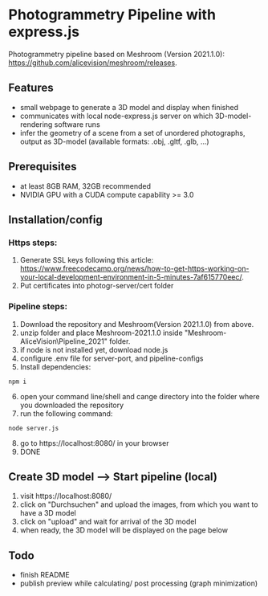 # Photogrammetry Pipeline with express.js

Photogrammetry pipeline based on Meshroom (Version 2021.1.0): https://github.com/alicevision/meshroom/releases.

## Features

 - small webpage to generate a 3D model and display when finished
 - communicates with local node-express.js server on which 3D-model-rendering software runs
 - infer the geometry of a scene from a set of unordered photographs, output as 3D-model (available formats: .obj, .gltf, .glb, ...)

## Prerequisites

- at least 8GB RAM, 32GB recommended
- NVIDIA GPU with a CUDA compute capability >= 3.0

## Installation/config

### Https steps:
 1. Generate SSL keys following this article: https://www.freecodecamp.org/news/how-to-get-https-working-on-your-local-development-environment-in-5-minutes-7af615770eec/.
 2. Put certificates into photogr-server/cert folder
    
### Pipeline steps:
 1. Download the repository and Meshroom(Version 2021.1.0) from above.
 2. unzip folder and place Meshroom-2021.1.0 inside "Meshroom-AliceVision\Pipeline_2021" folder.
 3. if node is not installed yet, download node.js
 4. configure .env file for server-port, and pipeline-configs
 5. Install dependencies:
````
npm i

````
 6. open your command line/shell and cange directory into the folder where you downloaded the repository
 7. run the following command:

 ````
node server.js
````
 8. go to https://localhost:8080/ in your browser
 9. DONE

## Create 3D model --> Start pipeline (local)

1. visit https://localhost:8080/ 
2. click on "Durchsuchen" and upload the images, from which you want to have a 3D model
3. click on "upload" and wait for arrival of the 3D model
4. when ready, the 3D model will be displayed on the page below

## Todo

- finish README
- publish preview while calculating/ post processing (graph minimization)
